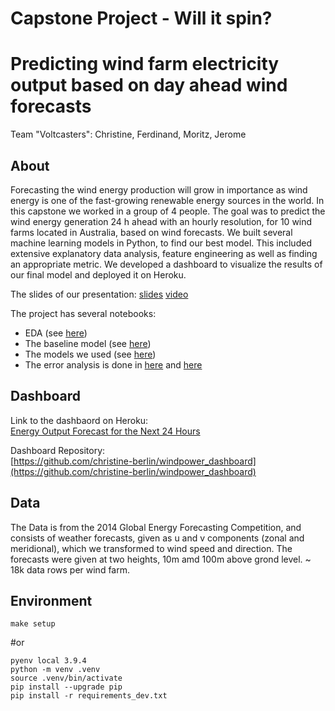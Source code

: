 # Capstone Project - Will it spin?
# Predicting wind farm electricity output based on day ahead wind forecasts

Team "Voltcasters": Christine, Ferdinand, Moritz, Jerome

## About
Forecasting the wind energy production will grow in importance as wind energy is one of the fast-growing renewable energy sources in the world.
In this capstone we worked in a group of 4 people. The goal was to predict the wind energy generation 24 h ahead with an hourly resolution, for 10 wind farms located in Australia, based on wind forecasts. 
We built several machine learning models in Python, to find our best model. This included extensive explanatory data analysis, feature engineering as well as finding an appropriate metric. We developed a dashboard to visualize the results of our final model and deployed it on Heroku.


The slides of our presentation: [slides](presentation.pdf)
[video](https://www.youtube.com/watch?v=NEy4wG9iWeU&t=2s)

The project has several notebooks: <br>
- EDA (see [here](notebooks/1_EDA.ipynb)) 
- The baseline model (see [here](notebooks/2_Baseline.ipynb)) 
- The models we used (see [here](notebooks/3_Modelling.ipynb)) 
- The error analysis is done in [here](notebooks/4_Error_Analysis_all_models.ipynb) and [here](notebooks/4_Error_Analysis_Random_Forest.ipynb)

## Dashboard
Link to the dashbaord on Heroku: \
[Energy Output Forecast for the Next 24 Hours](https://windpower-forecast.herokuapp.com)

Dashboard Repository: \
[https://github.com/christine-berlin/windpower_dashboard](https://github.com/christine-berlin/windpower_dashboard)

## Data
The Data is from the 2014 Global Energy Forecasting Competition, and consists of
weather forecasts, given as u and v components (zonal and meridional), which we transformed to wind speed and direction.
The forecasts were given at two heights, 10m amd 100m above grond level.
~ 18k data rows per wind farm.


## Environment
```
make setup
```
#or


```
pyenv local 3.9.4
python -m venv .venv
source .venv/bin/activate
pip install --upgrade pip
pip install -r requirements_dev.txt
```


 
